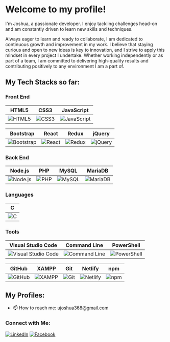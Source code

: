 # Welcome to my profile!

I'm Joshua, a passionate developer. I enjoy tackling challenges head-on and am constantly driven to learn new skills and techniques.

Always eager to learn and ready to collaborate, I am dedicated to continuous growth and improvement in my work. I believe that staying curious and open to new ideas is key to innovation, and I strive to apply this mindset in every project I undertake. Whether working independently or as part of a team, I am committed to delivering high-quality results and contributing positively to any environment I am a part of.

## My Tech Stacks so far:

### Front End

| HTML5 | CSS3 | JavaScript |
|:-----:|:----:|:----------:|
| ![HTML5](https://img.shields.io/badge/-HTML5-E34F26?style=flat-square&logo=html5&logoColor=white) | ![CSS3](https://img.shields.io/badge/-CSS3-1572B6?style=flat-square&logo=css3) | ![JavaScript](https://img.shields.io/badge/-JavaScript-F7DF1E?style=flat-square&logo=javascript&logoColor=black) |

| Bootstrap | React | Redux | jQuery |
|:---------:|:-----:|:-----:|:------:|
| ![Bootstrap](https://img.shields.io/badge/-Bootstrap-563D7C?style=flat-square&logo=bootstrap) | ![React](https://img.shields.io/badge/-React-61DAFB?style=flat-square&logo=react&logoColor=black) | ![Redux](https://img.shields.io/badge/-Redux-764ABC?style=flat-square&logo=redux) | ![jQuery](https://img.shields.io/badge/-jQuery-0769AD?style=flat-square&logo=jquery&logoColor=white) |

### Back End

| Node.js | PHP | MySQL | MariaDB |
|:-------:|:---:|:-----:|:-------:|
| ![Node.js](https://img.shields.io/badge/-Node.js-339933?style=flat-square&logo=node.js&logoColor=white) | ![PHP](https://img.shields.io/badge/-PHP-777BB4?style=flat-square&logo=php&logoColor=white) | ![MySQL](https://img.shields.io/badge/-MySQL-4479A1?style=flat-square&logo=mysql&logoColor=white) | ![MariaDB](https://img.shields.io/badge/-MariaDB-003545?style=flat-square&logo=mariadb&logoColor=white) |

### Languages

| C |
|:---:|
| ![C](https://img.shields.io/badge/-C-A8B9CC?style=flat-square&logo=c&logoColor=black) |

### Tools

| Visual Studio Code | Command Line | PowerShell |
|:------------------:|:------------:|:----------:|
| ![Visual Studio Code](https://img.shields.io/badge/-Visual%20Studio%20Code-007ACC?style=flat-square&logo=visual-studio-code&logoColor=white) | ![Command Line](https://img.shields.io/badge/-Command%20Line-4EAA25?style=flat-square&logo=gnubash&logoColor=white) | ![PowerShell](https://img.shields.io/badge/-PowerShell-5391FE?style=flat-square&logo=powershell&logoColor=white) |

| GitHub | XAMPP | Git | Netlify | npm |
|:------:|:----:|:---:|:-------:|:---:|
| ![GitHub](https://img.shields.io/badge/-GitHub-181717?style=flat-square&logo=github) | ![XAMPP](https://img.shields.io/badge/-XAMPP-FB7A24?style=flat-square&logo=xampp&logoColor=white) | ![Git](https://img.shields.io/badge/-Git-F05032?style=flat-square&logo=git&logoColor=white) | ![Netlify](https://img.shields.io/badge/-Netlify-00C7B7?style=flat-square&logo=netlify) | ![npm](https://img.shields.io/badge/-npm-CB3837?style=flat-square&logo=npm&logoColor=white) |

## My Profiles:
- 📫 How to reach me: [ujoshua368@gmail.com](mailto:ujoshua368@gmail.com)

### Connect with Me:
[![LinkedIn](https://img.shields.io/badge/-LinkedIn-0077B5?style=flat-square&logo=linkedin&logoColor=white)](https://www.linkedin.com/in/joshua-russel-uy-a9b024243/)
[![Facebook](https://img.shields.io/badge/-Facebook-1877F2?style=flat-square&logo=facebook&logoColor=white)](https://www.facebook.com/joshua.uy.14)
